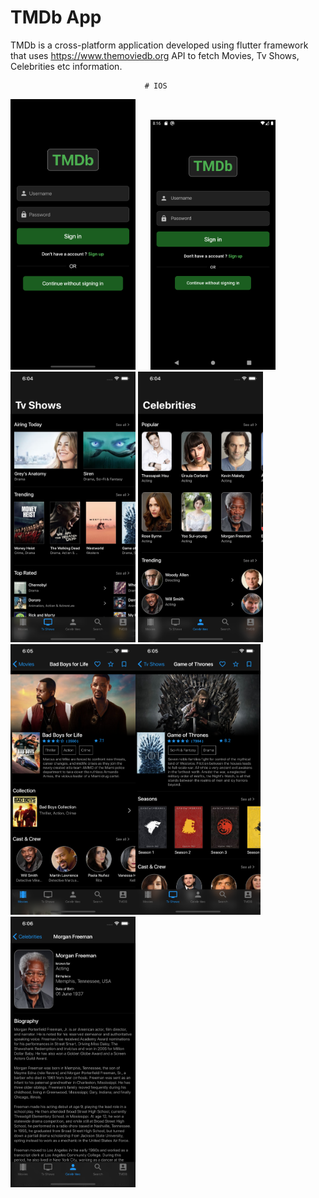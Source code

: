 # TMDb App

TMDb is a cross-platform application developed using flutter framework that uses https://www.themoviedb.org API 
to fetch Movies, Tv Shows, Celebrities etc information.


                        
                                  # IOS
                        
<img src="Images/iOS/1.png" width="200">&nbsp;&nbsp;&nbsp;&nbsp;&nbsp;&nbsp;<img src="Images/android/1.png" width="200"><img src="Images/iOS/3.png" width="200">
<img src="Images/iOS/4.png" width="200"><img src="Images/iOS/5.png" width="200"><img src="Images/iOS/6.png" width="200">
<img src="Images/iOS/7.png" width="200">
